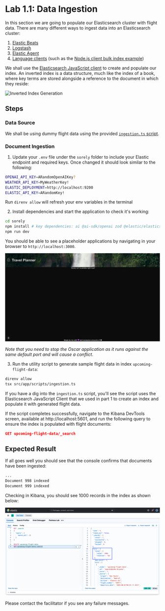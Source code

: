 # Lab 1.1: Data Ingestion

In this section we are going to populate our Elasticsearch cluster with flight data. There are many different ways to ingest data into an Elasticsearch cluster:

1. [Elastic Beats](https://www.elastic.co/beats)
2. [Logstash](https://www.elastic.co/logstash)
3. [Elastic Agent](https://www.elastic.co/elastic-agent)
4. [Language clients](https://www.elastic.co/guide/en/elasticsearch/client/index.html) (such as the [Node.js client bulk index example](https://www.elastic.co/guide/en/elasticsearch/client/javascript-api/current/bulk_examples.html))

We shall use the [Elasticsearch JavaScript client](https://www.elastic.co/guide/en/elasticsearch/client/javascript-api/current/index.html) to create and populate our index. An inverted index is a data structure, much like the index of a book, where key terms are stored alongside a reference to the document in which they reside:

![Inverted Index Generation](./diagrams/inverted-index-example.png)

## Steps

### Data Source

We shall be using dummy flight data using the provided [`ingestion.ts` script](../../sorely/src/app/scripts/ingestion.ts).

### Document Ingestion

1. Update your `.env` file under the `sorely` folder to include your Elastic endpoint and required keys. Once changed it should look similar to the following:

```zsh
OPENAI_API_KEY=ARandomOpenAIKey?
WEATHER_API_KEY=MyWeatherKey!
ELASTIC_DEPLOYMENT=http://localhost:9200
ELASTIC_API_KEY=ARandomKey!
```

Run `direnv allow` will refresh your env variables in the terminal

2. Install dependencies and start the application to check it's working:

```zsh
cd sorely
npm install # key dependencies: ai @ai-sdk/openai zod @elastic/elasticsearch
npm run dev
```

You should be able to see a placeholder applications by navigating in your browser to `http://localhost:3000`. 

![Travel Planner initial screenshot](./screenshots/1/sorely-starting-point.png)

*Note that you need to stop the Oscar application as it runs against the same default port and will cause a conflict*.

3. Run the utility script to generate sample flight data in index `upcoming-flight-data`:

```zsh
direnv allow
tsx src/app/scripts/ingestion.ts
```

If you have a dig into the `ingestion.ts` script, you'll see the script uses the Elasticsearch JavaScript Client that we used in part 1 to create an index and populate it with generated flight data.

If the script completes successfully, navigate to the Kibana DevTools screen, available at http://localhost:5601, and run the following query to ensure the index is populated with flight documents:

```json
GET upcoming-flight-data/_search
```

## Expected Result

If all goes well you should see that the console confirms that documents have been ingested:

```zsh
...
Document 998 indexed
Document 999 indexed
```

Checking in Kibana, you should see 1000 records in the index as shown below:

![Kibana DevTools Console Sample Output](./screenshots/1/kibana-sample-output.png)

Please contact the facilitator if you see any failure messages.